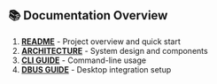 ## 📚 Documentation Overview

1. **[README](../README.md)** - Project overview and quick start
2. **[ARCHITECTURE](ARCHITECTURE.md)** - System design and components
3. **[CLI GUIDE](CLI_GUIDE.md)** - Command-line usage
4. **[DBUS GUIDE](DBUS_GUIDE.md)** - Desktop integration setup

